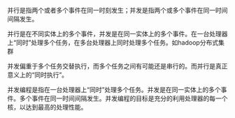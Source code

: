 并行是指两个或者多个事件在同一时刻发生；并发是指两个或多个事件在同一时间间隔发生。



并行是在不同实体上的多个事件，并发是在同一实体上的多个事件。在一台处理器上“同时”处理多个任务，在多台处理器上同时处理多个任务。如hadoop分布式集群



并发偏重于多个任务交替执行，而多个任务之间有可能还是串行的。而并行是真正意义上的“同时执行”。



并发编程是指在一台处理器上“同时”处理多个任务。并发是在同一实体上的多个事件。多个事件在同一时间间隔发生。并发编程的目标是充分的利用处理器的每一个核，以达到最高的处理性能。
